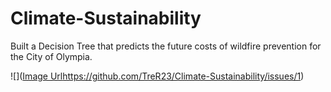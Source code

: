 # Climate-Sustainability
Built a Decision Tree that predicts the future costs of wildfire prevention for the City of Olympia. 

	
![]([Image Url](https://github.com/TreR23/Climate-Sustainability/issues/1)https://github.com/TreR23/Climate-Sustainability/issues/1)




